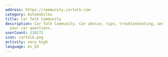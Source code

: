 ```yaml
---
address: https://community.cartalk.com
category: Automobiles
title: Car Talk Community
description: Car Talk Community. Car advice, tips, troubleshooting, and answers to
  your car questions.
userCount: 118172
icon: cartalk.png
activity: very high
language: en_US
---
```

